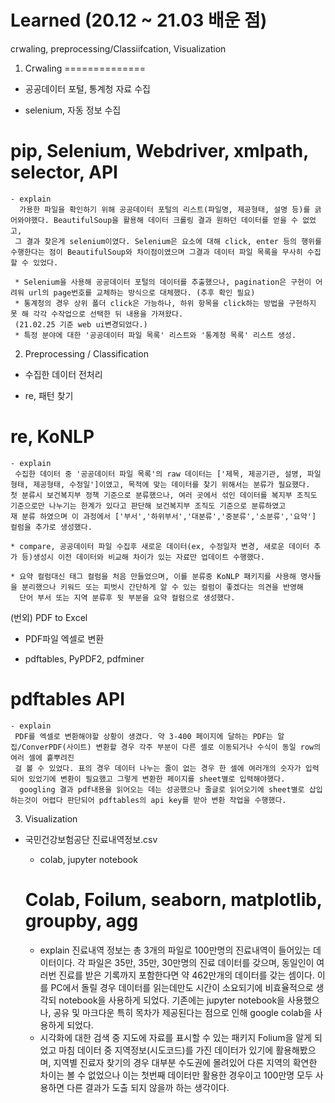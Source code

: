 # Learned (20.12 ~ 21.03 배운 점)
crwaling, preprocessing/Classiifcation, Visualization



1. Crwaling 
==============
 * 공공데이터 포털, 통계청 자료 수집
  + selenium, 자동 정보 수집
   # pip, Selenium, Webdriver, xmlpath, selector, API
    - explain
      가용한 파일을 확인하기 위해 공공데이터 포털의 리스트(파일명, 제공형태, 설명 등)를 긁어와야했다. BeautifulSoup을 활용해 데이터 크롤링 결과 원하던 데이터를 얻을 수 없었고,
     그 결과 찾은게 selenium이였다. Selenium은 요소에 대해 click, enter 등의 행위를 수행한다는 점이 BeautifulSoup와 차이점이였으며 그결과 데이터 파일 목록을 무사히 수집할 수 있었다.
    
     * Selenium을 사용해 공공데이터 포털의 데이터를 추출했으나, pagination은 구현이 어려워 url의 page번호를 교체하는 방식으로 대체했다. (추후 확인 필요)
     * 통계청의 경우 상위 폴더 click은 가능하나, 하위 항목을 click하는 방법을 구현하지 못 해 각각 수작업으로 선택한 뒤 내용을 가져왔다.
     (21.02.25 기준 web ui변경되었다.)
     * 특정 분야에 대한 '공공데이터 파일 목록' 리스트와 '통계청 목록' 리스트 생성.
     
2. Preprocessing / Classification
 * 수집한 데이터 전처리
  + re, 패턴 찾기
   # re, KoNLP
    - explain
     수집한 데이터 중 '공공데이터 파일 목록'의 raw 데이터는 ['제목, 제공기관, 설명, 파일형태, 제공형태, 수정일']이였고, 목적에 맞는 데이터를 찾기 위해서는 분류가 필요했다.
    첫 분류시 보건복지부 정책 기준으로 분류했으나, 여러 곳에서 섞인 데이터를 복지부 조직도 기준으로만 나누기는 한계가 있다고 판단해 보건복지부 조직도 기준으로 분류하였고
    재 분류 하였으며 이 과정에서 ['부서','하위부서','대분류','중분류','소분류','요약'] 컬럼을 추가로 생성했다.
    
    * compare, 공공데이터 파일 수집후 새로운 데이터(ex, 수정일자 변경, 새로운 데이터 추가 등)생성시 이전 데이터와 비교해 차이가 있는 자료만 업데이트 수행했다.
    
    * 요약 컬럼대신 태그 컬럼을 처음 만들었으며, 이를 분류중 KoNLP 패키지를 사용해 명사들을 분리했으나 키워드 또는 피벗시 간단하게 알 수 있는 컬럼이 좋겠다는 의견을 반영해
      단어 부서 또는 지역 분류후 뒷 부분을 요약 컬럼으로 생성했다.

(번외) PDF to Excel
 * PDF파일 엑셀로 변환
  + pdftables, PyPDF2, pdfminer
   # pdftables API
    - explain 
     PDF를 엑셀로 변환해야할 상황이 생겼다. 약 3-400 페이지에 달하는 PDF는 알집/ConverPDF(사이트) 변환할 경우 각주 부분이 다른 셀로 이동되거나 수식이 동일 row의 여러 셀에 흩뿌려진 
     걸 볼 수 있었다. 표의 경우 데이터 나누는 줄이 없는 경우 한 셀에 여러개의 숫자가 입력되어 있었기에 변환이 필요했고 그렇게 변환한 페이지를 sheet별로 입력해야했다.
      googling 결과 pdf내용을 읽어오는 데는 성공했으나 줄글로 읽어오기에 sheet별로 삽입하는것이 어렵다 판단되어 pdftables의 api key를 받아 변환 작업을 수행했다.
   
  
  
3. Visualization
  * 국민건강보험공단 진료내역정보.csv
    + colab, jupyter notebook
     # Colab, Foilum, seaborn, matplotlib, groupby, agg
      - explain
       진료내역 정보는 총 3개의 파일로 100만명의 진료내역이 들어있는 데이터이다. 각 파일은 35만, 35만, 30만명의 진료 데이터를 갖으며, 동일인이 여러번 진료를 받은 기록까지 포함한다면 
       약 462만개의 데이터를 갖는 셈이다. 이를 PC에서 돌릴 경우 데이터를 읽는데만도 시간이 소요되기에 비효율적으로 생각되 notebook을 사용하게 되었다. 
        기존에는 jupyter notebook을 사용했으나, 공유 및 마크다운 특히 목차가 제공된다는 점으로 인해 google colab을 사용하게 되었다.
       
       * 시각화에 대한 검색 중 지도에 자료를 표시할 수 있는 패키지 Folium을 알게 되었고 마침 데이터 중 지역정보(시도코드)를 가진 데이터가 있기에 활용해봤으며,
         지역별 진료자 찾기의 경우 대부분 수도권에 몰려있어 다른 지역의 확연한 차이는 볼 수 없었으나 이는 첫번째 데이터만 활용한 경우이고 100만명 모두 사용하면 다른 결과가 도출 되지          않을까 하는 생각이다.
